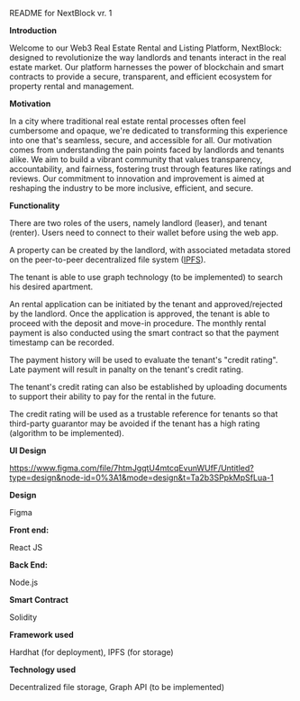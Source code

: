 README for NextBlock vr. 1

**Introduction**

Welcome to our Web3 Real Estate Rental and Listing Platform, NextBlock: designed to revolutionize the way landlords and tenants interact in the real estate market. 
Our platform harnesses the power of blockchain and smart contracts to provide a secure, transparent, and efficient ecosystem for property rental and management.

**Motivation**

In a city where traditional real estate rental processes often feel cumbersome and opaque, we're dedicated to transforming 
this experience into one that's seamless, secure, and accessible for all.
Our motivation comes from understanding the pain points faced by landlords and tenants alike. 
We aim to build a vibrant community that values transparency, accountability, and fairness, fostering trust through features like ratings and reviews. 
Our commitment to innovation and improvement is aimed at reshaping the industry to be more inclusive, efficient, and secure.

**Functionality**

There are two roles of the users, namely landlord (leaser), and tenant (renter). Users need to connect to their wallet before using the web app.

A property can be created by the landlord, with associated metadata stored on the peer-to-peer decentralized file system ([IPFS](https://web3.storage/)).

The tenant is able to use graph technology (to be implemented) to search his desired apartment.

An rental application can be initiated by the tenant and approved/rejected by the landlord. Once the application is approved, the tenant is able to proceed with the deposit and move-in procedure. The monthly rental payment is also conducted using the smart contract so that the payment timestamp can be recorded.

The payment history will be used to evaluate the tenant's "credit rating". Late payment will result in panalty on the tenant's credit rating.

The tenant's credit rating can also be established by uploading documents to support their ability to pay for the rental in the future.

The credit rating will be used as a trustable reference for tenants so that third-party guarantor may be avoided if the tenant has a high rating (algorithm to be implemented).

**UI Design**

https://www.figma.com/file/7htmJgqtU4mtcqEvunWUfF/Untitled?type=design&node-id=0%3A1&mode=design&t=Ta2b3SPpkMpSfLua-1

**Design**

  Figma
  
**Front end:**

  React JS

**Back End:**

  Node.js
  
**Smart Contract**

  Solidity
  
**Framework used**

  Hardhat (for deployment), IPFS (for storage)

**Technology used**

  Decentralized file storage, Graph API (to be implemented)
